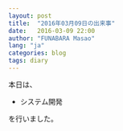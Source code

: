 ```yaml
---
layout: post
title:  "2016年03月09日の出来事"
date:   2016-03-09 22:00
author: "FUNABARA Masao"
lang: "ja"
categories: blog
tags: diary
---
```


本日は、

* システム開発

を行いました。

